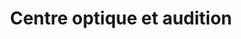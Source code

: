 ---
title: "Centre optique et audition"
url: /noisy-le-grand/centre-optique-et-audition/
shop: opticien
---